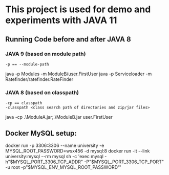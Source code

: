 # This project is used for demo and experiments with JAVA 11

## Running Code before and after JAVA 8 
### JAVA 9 (based on module path)
    -p == --module-path 
java -p Modules -m ModuleB/user.FirstUser
java -p Serviceloader -m Ratefinder/ratefinder.RateFinder
### JAVA 8 (based on classpath)
    -cp == classpath
    -classpath <class search path of directories and zip/jar files>
java -cp .\ModuleA.jar;.\ModuleB.jar user.FirstUser

## Docker MySQL setup:
docker run -p 3306:3306 --name university -e MYSQL_ROOT_PASSWORD=wsx456 -d mysql:8
docker run -it --link university:mysql --rm mysql sh -c 'exec mysql -h"$MYSQL_PORT_3306_TCP_ADDR" -P"$MYSQL_PORT_3306_TCP_PORT" -u root -p"$MYSQL_ENV_MYSQL_ROOT_PASSWORD"'